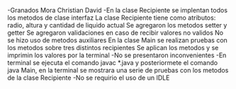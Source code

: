 -Granados Mora Christian David
-En la clase Recipiente se implentan todos los metodos de clase interfaz
La clase Recipiente tiene como atributos: radio, altura y cantidad de liquido actual
Se agregaron los metodos setter y getter 
Se agregaron validaciones en caso de recibir valores no validos 
No se hizo uso de metodos auxiliares 
En la clase Main se realizan pruebas con los metodos sobre tres distintos recipientes
Se aplican los metodos y se imprimin los valores por la terminal
-No se presentaron inconvenientes
-En terminal se ejecuta el comando javac *.java y posteriormete el comando java Main, en la terminal se mostrara una serie de pruebas con los metodos de la clase Recipiente 
-No se requirio el uso de un IDLE